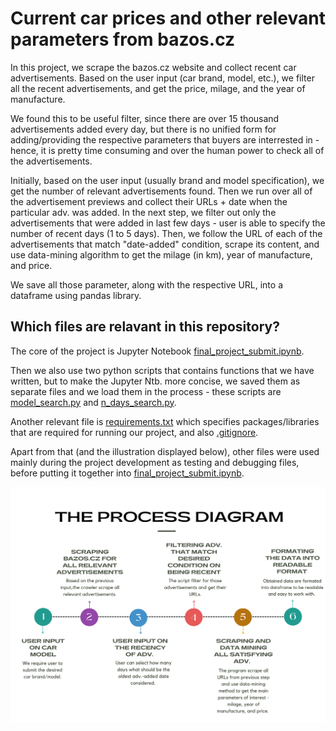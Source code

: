 # Current car prices and other relevant parameters from bazos.cz 

In this project, we scrape the bazos.cz website and collect recent car advertisements. Based on the user input (car brand, model, etc.), we filter all the recent advertisements, and get the price, milage, and the year of manufacture.

We found this to be useful filter, since there are over 15 thousand advertisements added every day, but there is no unified form for adding/providing the respective parameters that buyers are interrested in - hence, it is pretty time consuming and over the human power to check all of the advertisements.

Initially, based on the user input (usually brand and model specification), we get the number of relevant advertisements found. Then we run over all of the advertisement previews and collect their URLs + date when the particular adv. was added. In the next step, we filter out only the advertisements that were added in last few days - user is able to specify the number of recent days (1 to 5 days). Then, we follow the URL of each of the advertisements that match \"date-added\" condition, scrape its content, and use data-mining algorithm to get the milage (in km), year of manufacture, and price.

We save all those parameter, along with the respective URL, into a dataframe using pandas library.

## Which files are relavant in this repository?

The core of the project is Jupyter Notebook [final_project_submit.ipynb](https://github.com/Vojtas52/Python-project/blob/037af6a1e8ab453c98ce490891db56d40d1f02ff/final_project_submit.ipynb).

Then we also use two python scripts that contains functions that we have written, but to make the Jupyter Ntb. more concise, we saved them as separate files and we load them in the process - these scripts are [model_search.py](https://github.com/Vojtas52/Python-project/blob/037af6a1e8ab453c98ce490891db56d40d1f02ff/model_search.py) and [n_days_search.py](https://github.com/Vojtas52/Python-project/blob/037af6a1e8ab453c98ce490891db56d40d1f02ff/n_days_search.py).

Another relevant file is [requirements.txt](https://github.com/Vojtas52/Python-project/blob/3ecfddd04d22bbf45240c4e08cc9764e5b79e2ce/requirements.txt) which specifies packages/libraries that are required for running our project, and also [.gitignore](https://github.com/Vojtas52/Python-project/blob/d465bfc4f743c0c9cae26dcce547690954eb5273/.gitignore).

Apart from that (and the illustration displayed below), other files were used mainly during the project development as testing and debugging files, before putting it together into [final_project_submit.ipynb](https://github.com/Vojtas52/Python-project/blob/037af6a1e8ab453c98ce490891db56d40d1f02ff/final_project_submit.ipynb).


[//]: <> (TO BE DONE: specify in which file is what, and etc. ... basically how to operate the .py script or jupyter ntb.)

![alt text](https://github.com/Vojtas52/Python-project/blob/c3b7dea95ff38be8ca3adabfa22066c54422db40/process_diagram.png)
